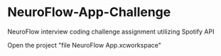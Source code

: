 # NeuroFlow-App-Challenge
NeuroFlow interview coding challenge assignment utilizing Spotify API

Open the project "file NeuroFlow App.xcworkspace"
